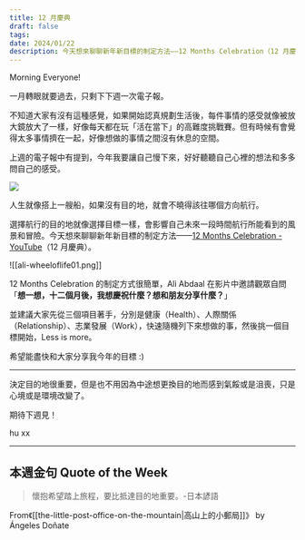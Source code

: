 ```yaml
---
title: 12 月慶典
draft: false
tags: 
date: 2024/01/22
description: 今天想來聊聊新年新目標的制定方法——12 Months Celebration（12 月慶典）。
---
```

Morning Everyone!

一月轉眼就要過去，只剩下下週一次電子報。

不知道大家有沒有這種感覺，如果開始認真規劃生活後，每件事情的感受就像被放大鏡放大了一樣，好像每天都在玩「活在當下」的高難度挑戰賽。但有時候有會覺得太多事情擠在一起，好像想做的事情之間沒有休息的空間。

上週的電子報中有提到，今年我要讓自己慢下來，好好聽聽自己心裡的想法和多多問自己的感受。

![](https://media.tenor.com/dIYElE0kJHQAAAAC/wee-ship.gif)

人生就像搭上一艘船，如果沒有目的地，就會不曉得該往哪個方向航行。

選擇航行的目的地就像選擇目標一樣，會影響自己未來一段時間航行所能看到的風景和冒險。今天想來聊聊新年新目標的制定方法——[12 Months Celebration - YouTube](https://youtu.be/c_DOG_mXz5w?feature=shared&t=427)（12 月慶典）。

![[ali-wheeloflife01.png]]

12 Months Celebration 的制定方式很簡單，Ali Abdaal 在影片中邀請觀眾自問「**想一想，十二個月後，我想慶祝什麼？想和朋友分享什麼？**」

並建議大家先從三個項目著手，分別是健康（Health）、人際關係（Relationship）、志業發展（Work），快速隨機列下來想做的事，然後挑一個目標開始，Less is more。

希望能盡快和大家分享我今年的目標 :)

---

決定目的地很重要，但是也不用因為中途想更換目的地而感到氣餒或是沮喪，只是心境或是環境改變了。

期待下週見！

hu xx

---

## **本週金句 Quote of the Week**

> 懷抱希望踏上旅程，要比抵達目的地重要。-日本諺語

From《[[the-little-post-office-on-the-mountain|高山上的小郵局]]》 by Ángeles Doñate